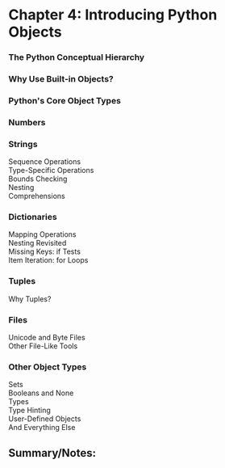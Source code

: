 # Chapter 4: Introducing Python Objects

### The Python Conceptual Hierarchy

### Why Use Built-in Objects?

### Python's Core Object Types

### Numbers

### Strings
Sequence Operations  
Type-Specific Operations  
Bounds Checking  
Nesting  
Comprehensions  

### Dictionaries
Mapping Operations  
Nesting Revisited  
Missing Keys: if Tests  
Item Iteration: for Loops  

### Tuples
Why Tuples?  

### Files 
Unicode and Byte Files  
Other File-Like Tools  

### Other Object Types
Sets  
Booleans and None  
Types  
Type Hinting  
User-Defined Objects  
And Everything Else  



## Summary/Notes: